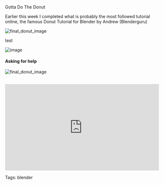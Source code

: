 Gotta Do The Donut

Earlier this week I completed what is probably the most followed tutorial online, the famous Donut Tutorial for Blender by Andrew (Blenderguru)

![final_donut_image](./img/FINAL_DONUT.png)

test 

![image](./img/donut-tutorial-sculpt.png)

#### Asking for help
![final_donut_image](./img/donut-tutorial-ask-help.png)

<div style="position: relative; padding-bottom: 56.25%; height: 0; overflow: hidden; margin-top: 2rem;">
    <iframe 
        style="position: absolute; top: 0; left: 0; width: 100%; height: 100%;" 
        src="https://www.youtube.com/embed/4haAdmHqGOw" 
        title="YouTube video player" 
        frameborder="0" 
        allow="accelerometer; autoplay; clipboard-write; encrypted-media; gyroscope; picture-in-picture; web-share" 
        allowfullscreen>
    </iframe>
</div>

Tags: blender
